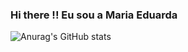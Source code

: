 ### Hi there !! Eu sou a Maria  Eduarda 
<!--

**MariaEduardadr/MariaEduardadr** is a ✨ _special_ ✨ repository because its `README.md` (this file) appears on your GitHub profile.

Here are some ideas to get you started:

- 🔭 I’m currently  Estudand ADS
- 🌱 I’m currently learning  Javascript
-
-->
![Anurag's GitHub stats](https://github-readme-stats.vercel.app/api?username=MariaEduardadr&show_icons=true&theme=transparent)
